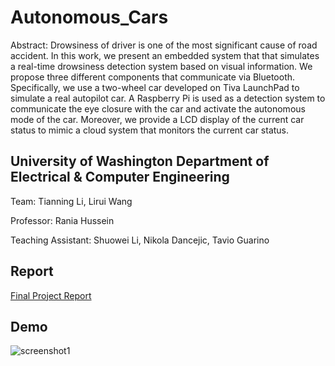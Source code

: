 # Autonomous_Cars

Abstract: Drowsiness of driver is one of the most significant cause of road accident. In this work, we present an embedded system that that simulates a real-time drowsiness detection system based on visual information. We propose three different components that communicate via Bluetooth. Specifically, we use a two-wheel car developed on Tiva LaunchPad to simulate a real autopilot car. A Raspberry Pi is used as a detection system to communicate the eye closure with the car and activate the autonomous mode of the car. Moreover, we provide a LCD display of the current car status to mimic a cloud system that monitors the current car status.

## University of Washington Department of Electrical & Computer Engineering

Team: Tianning Li, Lirui Wang

Professor: Rania Hussein

Teaching Assistant: Shuowei Li, Nikola Dancejic, Tavio Guarino

## Report
[Final Project Report](https://github.com/lit26/Autonomous_Cars/blob/master/EE474Project.pdf)

## Demo
![screenshot1](EE-474-projectshort.gif)
